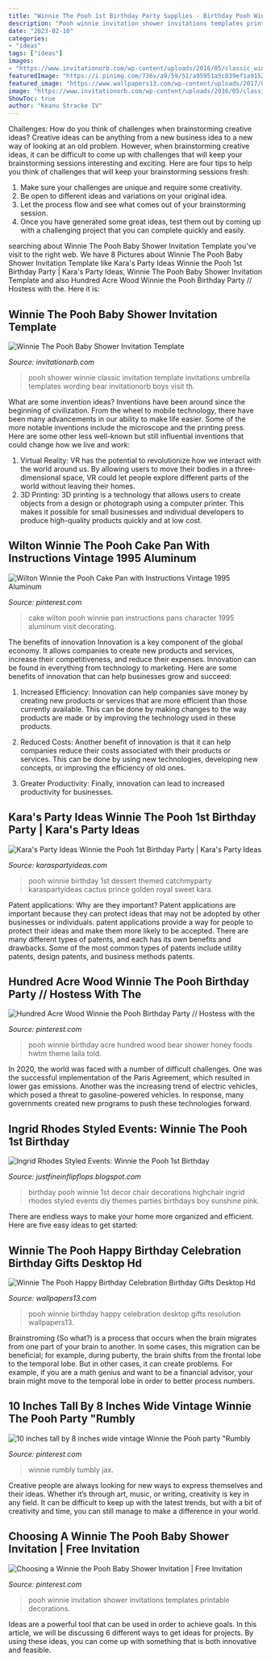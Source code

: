 ```yaml
---
title: "Winnie The Pooh 1st Birthday Party Supplies - Birthday Pooh Winnie 1st Decor Chair Decorations Highchair Ingrid Rhodes Styled Events Diy Themes Parties Birthdays Boy Sunshine Pink"
description: "Pooh winnie invitation shower invitations templates printable decorations"
date: "2023-02-10"
categories:
- "ideas"
tags: ["ideas"]
images:
- "https://www.invitationorb.com/wp-content/uploads/2016/05/classic_winnie_the_pooh_baby_shower_invitation_wording.jpg"
featuredImage: "https://i.pinimg.com/736x/a9/59/51/a95951a5c039ef1a91523e26130748ae.jpg"
featured_image: "https://www.wallpapers13.com/wp-content/uploads/2017/01/Winnie-the-Pooh-Happy-Birthday-celebration-birthday-gifts-Desktop-HD-Wallpaper-2880x1800.jpg"
image: "https://www.invitationorb.com/wp-content/uploads/2016/05/classic_winnie_the_pooh_baby_shower_invitation_wording.jpg"
ShowToc: true
author: "Keanu Stracke IV"
---
```



Challenges: How do you think of challenges when brainstorming creative ideas?
Creative ideas can be anything from a new business idea to a new way of looking at an old problem. However, when brainstorming creative ideas, it can be difficult to come up with challenges that will keep your brainstorming sessions interesting and exciting. Here are four tips to help you think of challenges that will keep your brainstorming sessions fresh: 
1) Make sure your challenges are unique and require some creativity.
2) Be open to different ideas and variations on your original idea.
3) Let the process flow and see what comes out of your brainstorming session.
4) Once you have generated some great ideas, test them out by coming up with a challenging project that you can complete quickly and easily.

	

		
searching about Winnie The Pooh Baby Shower Invitation Template you've visit to the right web. We have 8 Pictures about Winnie The Pooh Baby Shower Invitation Template like Kara&#039;s Party Ideas Winnie the Pooh 1st Birthday Party | Kara&#039;s Party Ideas, Winnie The Pooh Baby Shower Invitation Template and also Hundred Acre Wood Winnie the Pooh Birthday Party // Hostess with the. Here it is:
		
    
## Winnie The Pooh Baby Shower Invitation Template

<img loading=lazy src="https://www.invitationorb.com/wp-content/uploads/2016/05/classic_winnie_the_pooh_baby_shower_invitation_wording.jpg" onerror="this.onerror=null;this.src='https://tse2.mm.bing.net/th?id=OIP.s-9spLsb0tJqpd2sOihN4gHaFZ&amp;pid=15.1';" alt="Winnie The Pooh Baby Shower Invitation Template">

_Source: invitationorb.com_

>pooh shower winnie classic invitation template invitations umbrella templates wording bear invitationorb boys visit th. 

	

What are some invention ideas?
Inventions have been around since the beginning of civilization. From the wheel to mobile technology, there have been many advancements in our ability to make life easier. Some of the more notable inventions include the microscope and the printing press. Here are some other less well-known but still influential inventions that could change how we live and work:
1) Virtual Reality: VR has the potential to revolutionize how we interact with the world around us. By allowing users to move their bodies in a three-dimensional space, VR could let people explore different parts of the world without leaving their homes.
2) 3D Printing: 3D printing is a technology that allows users to create objects from a design or photograph using a computer printer. This makes it possible for small businesses and individual developers to produce high-quality products quickly and at low cost.

    
## Wilton Winnie The Pooh Cake Pan With Instructions Vintage 1995 Aluminum

<img loading=lazy src="https://i.pinimg.com/736x/bb/a7/b4/bba7b4b9da5e0dafeb48931ca4601b38.jpg" onerror="this.onerror=null;this.src='https://tse2.mm.bing.net/th?id=OIP.hSxnSdQrw6G4eIfw15V84wHaKk&amp;pid=15.1';" alt="Wilton Winnie the Pooh Cake Pan with Instructions Vintage 1995 Aluminum">

_Source: pinterest.com_

>cake wilton pooh winnie pan instructions pans character 1995 aluminum visit decorating. 

	

The benefits of innovation
Innovation is a key component of the global economy. It allows companies to create new products and services, increase their competitiveness, and reduce their expenses. Innovation can be found in everything from technology to marketing. Here are some benefits of innovation that can help businesses grow and succeed:
1. Increased Efficiency: Innovation can help companies save money by creating new products or services that are more efficient than those currently available. This can be done by making changes to the way products are made or by improving the technology used in these products.

2. Reduced Costs: Another benefit of innovation is that it can help companies reduce their costs associated with their products or services. This can be done by using new technologies, developing new concepts, or improving the efficiency of old ones.

3. Greater Productivity: Finally, innovation can lead to increased productivity for businesses.

    
## Kara&#039;s Party Ideas Winnie The Pooh 1st Birthday Party | Kara&#039;s Party Ideas

<img loading=lazy src="https://karaspartyideas.com/wp-content/uploads/2017/01/Winnie-the-Pooh-1st-Birthday-Party-via-Karas-Party-Ideas-KarasPartyIdeas.com9_.jpeg" onerror="this.onerror=null;this.src='https://tse1.mm.bing.net/th?id=OIP.TX8TOLrgLQJp2Wonx41tdwHaLH&amp;pid=15.1';" alt="Kara&#039;s Party Ideas Winnie the Pooh 1st Birthday Party | Kara&#039;s Party Ideas">

_Source: karaspartyideas.com_

>pooh winnie birthday 1st dessert themed catchmyparty karaspartyideas cactus prince golden royal sweet kara. 

	

Patent applications: Why are they important?
Patent applications are important because they can protect ideas that may not be adopted by other businesses or individuals. patent applications provide a way for people to protect their ideas and make them more likely to be accepted. There are many different types of patents, and each has its own benefits and drawbacks. Some of the most common types of patents include utility patents, design patents, and business methods patents.

    
## Hundred Acre Wood Winnie The Pooh Birthday Party // Hostess With The

<img loading=lazy src="https://i.pinimg.com/originals/65/e0/d1/65e0d12f87252e1f2e7c7cece359dbf7.jpg" onerror="this.onerror=null;this.src='https://tse4.mm.bing.net/th?id=OIP.wQaV80ZQA3-wf52GjwxdbAHaLH&amp;pid=15.1';" alt="Hundred Acre Wood Winnie the Pooh Birthday Party // Hostess with the">

_Source: pinterest.com_

>pooh winnie birthday acre hundred wood bear shower honey foods hwtm theme laila told. 

	

In 2020, the world was faced with a number of difficult challenges. One was the successful implementation of the Paris Agreement, which resulted in lower gas emissions. Another was the increasing trend of electric vehicles, which posed a threat to gasoline-powered vehicles. In response, many governments created new programs to push these technologies forward. 

    
## Ingrid Rhodes Styled Events: Winnie The Pooh 1st Birthday

<img loading=lazy src="http://3.bp.blogspot.com/-zxCfOEcka3U/TfTt9-dSgfI/AAAAAAAABAw/VSJ-G5Ezi-A/s1600/Isley%2527+114.JPG" onerror="this.onerror=null;this.src='https://tse4.mm.bing.net/th?id=OIP.piV10OE4CLEwrjwiPPbJXgHaLG&amp;pid=15.1';" alt="Ingrid Rhodes Styled Events: Winnie the Pooh 1st Birthday">

_Source: justfineinflipflops.blogspot.com_

>birthday pooh winnie 1st decor chair decorations highchair ingrid rhodes styled events diy themes parties birthdays boy sunshine pink. 

	

There are endless ways to make your home more organized and efficient. Here are five easy ideas to get started:

    
## Winnie The Pooh Happy Birthday Celebration Birthday Gifts Desktop Hd

<img loading=lazy src="https://www.wallpapers13.com/wp-content/uploads/2017/01/Winnie-the-Pooh-Happy-Birthday-celebration-birthday-gifts-Desktop-HD-Wallpaper-2880x1800.jpg" onerror="this.onerror=null;this.src='https://tse2.mm.bing.net/th?id=OIP.fvEkQ65H-NiGjeqiqKUIfgHaEo&amp;pid=15.1';" alt="Winnie The Pooh Happy Birthday Celebration Birthday Gifts Desktop Hd">

_Source: wallpapers13.com_

>pooh winnie birthday happy celebration desktop gifts resolution wallpapers13. 

	

Brainstroming (So what?) is a process that occurs when the brain migrates from one part of your brain to another. In some cases, this migration can be beneficial; for example, during puberty, the brain shifts from the frontal lobe to the temporal lobe. But in other cases, it can create problems. For example, if you are a math genius and want to be a financial advisor, your brain might move to the temporal lobe in order to better process numbers.

    
## 10 Inches Tall By 8 Inches Wide Vintage Winnie The Pooh Party &quot;Rumbly

<img loading=lazy src="https://i.pinimg.com/736x/b1/76/15/b17615ebfc6dfd5b038c5fcc00d034bf.jpg" onerror="this.onerror=null;this.src='https://tse4.mm.bing.net/th?id=OIP.RBCvvkIr0N1uuVS_Tb7aogHaJ3&amp;pid=15.1';" alt="10 inches tall by 8 inches wide vintage Winnie the Pooh party &quot;Rumbly">

_Source: pinterest.com_

>winnie rumbly tumbly jax. 

	

Creative people are always looking for new ways to express themselves and their ideas. Whether it’s through art, music, or writing, creativity is key in any field. It can be difficult to keep up with the latest trends, but with a bit of creativity and time, you can still manage to make a difference in your world.

    
## Choosing A Winnie The Pooh Baby Shower Invitation | Free Invitation

<img loading=lazy src="https://i.pinimg.com/736x/a9/59/51/a95951a5c039ef1a91523e26130748ae.jpg" onerror="this.onerror=null;this.src='https://tse1.mm.bing.net/th?id=OIP.3BqVVUEcmUEmQfpEjbVnCAHaF6&amp;pid=15.1';" alt="Choosing a Winnie the Pooh Baby Shower Invitation | Free Invitation">

_Source: pinterest.com_

>pooh winnie invitation shower invitations templates printable decorations. 

	

Ideas are a powerful tool that can be used in order to achieve goals. In this article, we will be discussing 6 different ways to get ideas for projects. By using these ideas, you can come up with something that is both innovative and feasible.


